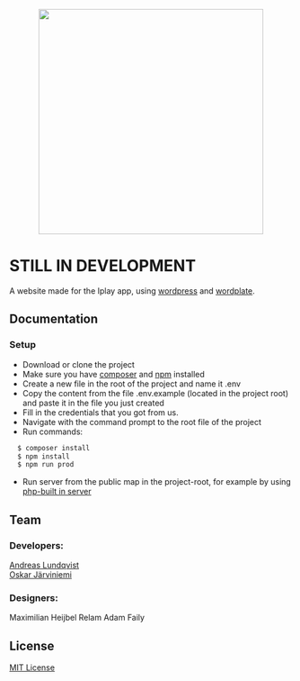 <p align="center">
<img src="https://raw.githubusercontent.com/krisKurken/Iplay/master/public/themes/Iplay/screenshot.png" height="400px">
</p>

# STILL IN DEVELOPMENT

A website made for the Iplay app, using [wordpress](https://wordpress.org/) and [wordplate](https://wordplate.github.io).

## Documentation

### Setup
- Download or clone the project
- Make sure you have [composer](https://github.com/composer/composer) and [npm](https://docs.npmjs.com/) installed
- Create a new file in the root of the project and name it .env
- Copy the content from the file .env.example (located in the project root) and paste it in the file you just created
- Fill in the credentials that you got from us.
- Navigate with the command prompt to the root file of the project
- Run commands:

```sh
  $ composer install
  $ npm install
  $ npm run prod
```
- Run server from the public map in the project-root, for example by using [php-built in server](http://php.net/manual/en/features.commandline.webserver.php)

## Team  

### Developers:  
[Andreas Lundqvist](https://github.com/momentiris)  
[Oskar Järviniemi](https://github.com/oskarjarvi)  

### Designers:
Maximilian Heijbel Relam 
Adam Faily

## License

[MIT License](LICENSE)
